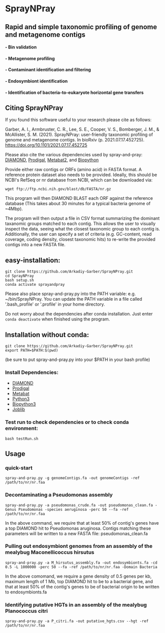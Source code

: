 # SprayNPray
## Rapid and simple taxonomic profiling of genome and metagenome contigs 
#### - Bin validation
#### - Metagenome profiling
#### - Contaminant identification and filtering
#### - Endosymbiont identification
#### - Identification of bacteria-to-eukaryote horizontal gene transfers

## Citing SprayNPray
If you found this software useful to your research please cite as follows:

Garber, A. I., Armbruster, C. R., Lee, S. E., Cooper, V. S., Bomberger, J. M., & McAllister, S. M. (2021). SprayNPray: user-friendly taxonomic profiling of genome and metagenome contigs. In bioRxiv (p. 2021.07.17.452725). https://doi.org/10.1101/2021.07.17.452725

Please also cite the various dependencies used by spray-and-pray: [DIAMOND](https://pubmed.ncbi.nlm.nih.gov/25402007/), [Prodigal](https://www.ncbi.nlm.nih.gov/pmc/articles/PMC2848648/), [Metabat2](https://www.ncbi.nlm.nih.gov/pmc/articles/PMC6662567/), and [Biopython](https://biopython.org/)


Provide either raw contigs or ORFs (amino acid) in FASTA format.
A reference protein dataset also needs to be provided. Ideally, this should be NCBI's RefSeq or nr database from NCBI, 
which can be downloaded via:
    
    wget ftp://ftp.ncbi.nih.gov/blast/db/FASTA/nr.gz

This program will then DIAMOND BLAST each ORF against the reference database
(This takes about 30 minutes for a typical bacteria genome of ~4Mbp).

The program will then output a file in CSV format summarizing the dominant taxanomic groups matched to each contig.
This allows the user to visually inspect the data, seeing what the closest taxonomic group to each contig is.
Additionally, the user can specify a set of criteria (e.g. GC-content, read coverage, coding density, closest taxonomic hits) to re-write the provided contigs into a new FASTA file.


## easy-installation:
  
    git clone https://github.com/Arkadiy-Garber/SprayNPray.git
    cd SprayNPray
    bash setup.sh
    conda activate sprayandpray

Please also place spray-and-pray.py into the PATH variable: e.g. ~/bin/SprayNPray. You can update the PATH variable in a file called '.bash_profile' or '.profile' in your home directory.

Do not worry about the dependencies after conda installation. Just enter `conda deactivate` when finished using the program.


## Installation without conda:

    git clone https://github.com/Arkadiy-Garber/SprayNPray.git
    export PATH=$PATH:$(pwd)

(be sure to put spray-and-pray.py into your $PATH in your bash profile)

### Install Dependencies:

* [DIAMOND](https://github.com/bbuchfink/diamond)
* [Prodigal](https://github.com/hyattpd/Prodigal)
* [Metabat](https://bitbucket.org/berkeleylab/metabat)
* [Python3](https://www.python.org/download/releases/3.0/)
* [Biopython3](https://biopython.org/)
* [Joblib](https://joblib.readthedocs.io/en/latest/)

### Test run to check dependencies or to check conda environment:

    bash testRun.sh

## Usage

### quick-start

    spray-and-pray.py -g genomeContigs.fa -out genomeContigs -ref /path/to/nr/nr.faa

### Decontaminating a Pseudomonas assembly

    spray-and-pray.py -a pseudomonas_crude.fa -out pseudomonas_clean.fa -Genus Pseudomonas -species aeruginosa -perc 50 --fa -ref /path/to/nr/nr.faa

In the above command, we require that at least 50% of contig's genes have a top DIAMOND hit to Pseudomonas aruginosa. Contigs matching these parameters will be written to a new FASTA file: pseudomonas_clean.fa


### Pulling out endosymbiont genomes from an assembly of the mealybug Maconellicoccus hirsutus

    spray-and-pray.py -a M_hirsutus_assembly.fa -out endosymbionts.fa -cd 0.5 -L 1000000 -perc 50 --fa -ref /path/to/nr/nr.faa -Domain Bacteria

In the above comomand, we require a gene density of 0.5 genes per kb, maximum length of 1 Mb, top DIAMOND hit to be to a bacterial gene, and that at least 50% of the contig's genes to be of bacterial origin to be written to endosymbionts.fa


### Identifying putative HGTs in an assembly of the mealybug Planococcus citri

    spray-and-pray.py -a P_citri.fa -out putative_hgts.csv --hgt -ref /path/to/nr/nr.faa


